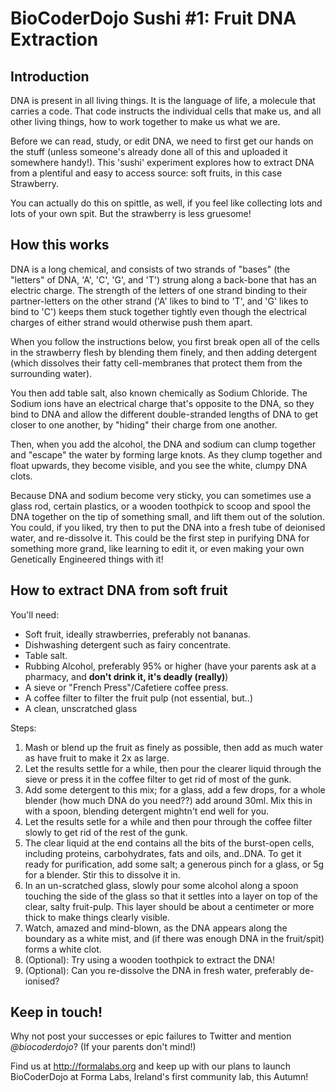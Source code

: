 # BioCoderDojo Sushi #1: Fruit DNA Extraction

## Introduction
DNA is present in all living things. It is the language of life, a molecule that
carries a code. That code instructs the individual cells that make us, and all
other living things, how to work together to make us what we are.

Before we can read, study, or edit DNA, we need to first get our hands on the
stuff (unless someone's already done all of this and uploaded it somewhere handy!).
This 'sushi' experiment explores how to extract DNA from a plentiful and easy to
access source: soft fruits, in this case Strawberry.

You can actually do this on spittle, as well, if you feel like collecting lots
and lots of your own spit. But the strawberry is less gruesome!

## How this works
DNA is a long chemical, and consists of two strands of "bases" (the "letters" of
DNA, 'A', 'C', 'G', and 'T') strung along a back-bone that has an electric
charge. The strength of the letters of one strand binding to their partner-letters
on the other strand ('A' likes to bind to 'T', and 'G' likes to bind to 'C')
keeps them stuck together tightly even though the electrical charges of either
strand would otherwise push them apart.

When you follow the instructions below, you first break open all of the cells in
the strawberry flesh by blending them finely, and then adding detergent (which
dissolves their fatty cell-membranes that protect them from the surrounding water).

You then add table salt, also known chemically as Sodium Chloride. The Sodium
ions have an electrical charge that's opposite to the DNA, so they bind to DNA
and allow the different double-stranded lengths of DNA to get closer to one
another, by "hiding" their charge from one another.

Then, when you add the alcohol, the DNA and sodium can clump together and "escape"
the water by forming large knots. As they clump together and float upwards, they
become visible, and you see the white, clumpy DNA clots.

Because DNA and sodium become very sticky, you can sometimes use a glass rod,
certain plastics, or a wooden toothpick to scoop and spool the DNA together on
the tip of something small, and lift them out of the solution. You could, if you
liked, try then to put the DNA into a fresh tube of deionised water, and re-dissolve
it. This could be the first step in purifying DNA for something more grand, like
learning to edit it, or even making your own Genetically Engineered things with it!

## How to extract DNA from soft fruit
You'll need:

* Soft fruit, ideally strawberries, preferably not bananas.
* Dishwashing detergent such as fairy concentrate.
* Table salt.
* Rubbing Alcohol, preferably 95% or higher (have your parents ask at a pharmacy, and **don't drink it, it's deadly (really)**)
* A sieve or "French Press"/Cafetiere coffee press.
* A coffee filter to filter the fruit pulp (not essential, but..)
* A clean, unscratched glass

Steps:

1. Mash or blend up the fruit as finely as possible, then add as much water as
    have fruit to make it 2x as large.
2. Let the results settle for a while, then pour the clearer liquid through the
    sieve or press it in the coffee filter to get rid of most of the gunk.
3. Add some detergent to this mix; for a glass, add a few drops, for a whole blender
    (how much DNA do you need??) add around 30ml. Mix this in with a spoon, blending
    detergent mightn't end well for you.
4. Let the results setle for a while and then pour through the coffee filter slowly
    to get rid of the rest of the gunk.
5. The clear liquid at the end contains all the bits of the burst-open cells,
    including proteins, carbohydrates, fats and oils, and..DNA. To get it ready
    for purification, add some salt; a generous pinch for a glass, or 5g for a blender.
    Stir this to dissolve it in.
6. In an un-scratched glass, slowly pour some alcohol along a spoon touching the
    side of the glass so that it settles into a layer on top of the clear, salty
    fruit-pulp. This layer should be about a centimeter or more thick to make things
    clearly visible.
7. Watch, amazed and mind-blown, as the DNA appears along the boundary as a white
    mist, and (if there was enough DNA in the fruit/spit) forms a white clot.
8. (Optional): Try using a wooden toothpick to extract the DNA!
9. (Optional): Can you re-dissolve the DNA in fresh water, preferably de-ionised?

## Keep in touch!
Why not post your successes or epic failures to Twitter and mention *@biocoderdojo*?
(If your parents don't mind!)

Find us at http://formalabs.org and keep up with our plans to launch BioCoderDojo
at Forma Labs, Ireland's first community lab, this Autumn!
